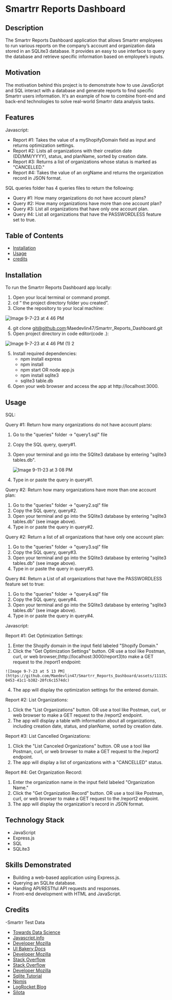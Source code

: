 # Smartrr Reports Dashboard

## Description

The Smartrr Reports Dashboard application that allows Smartrr employees to run various reports on the company’s account and organization data stored in an SQLite3 database. It provides an easy to use interface to query the database and retrieve specific information based on employee’s inputs.

## Motivation

The motivation behind this project is to demonstrate how to use JavaScript and SQL interact with a database and generate reports to find specific Smartrr users information. It's an example of how to combine front-end and back-end technologies to solve real-world Smartrr data analysis tasks.

## Features

Javascript:

- Report #1: Takes the value of a myShopifyDomain field as input and returns optimization settings.
- Report #2: Lists all organizations with their creation date (DD/MM/YYYY), status, and planName, sorted by creation date.
- Report #3: Returns a list of organizations whose status is marked as "CANCELLED."
- Report #4: Takes the value of an orgName and returns the organization record in JSON format.

SQL queries folder has 4 queries files to return the following: 

- Query #1: How many organizations do not have account plans?
- Query #2: How many organizations have more than one account plan?
- Query #3: List all organizations that have only one account plan.
- Query #4: List all organizations that have the PASSWORDLESS feature set to true.

## Table of Contents

- [Installation](#installation)
- [Usage](#usage)
- [credits](#credits)

## Installation

To run the Smartrr Reports Dashboard app locally:
  1. Open your local terminal or command prompt.
  2. cd “ the project directory folder you created”.
  3. Clone the repository to your local machine:

![Image 9-7-23 at 4 46 PM](https://github.com/Maedevlin47/Smartrr_Reports_Dashboard/assets/111152027/8558c2e6-b1c6-44c0-9cf2-0187da95b848)

  4. git clone git@github.com:Maedevlin47/Smartrr_Reports_Dashboard.git
  3. Open project directory in code editor(code .):

![Image 9-7-23 at 4 46 PM (1) 2](https://github.com/Maedevlin47/Smartrr_Reports_Dashboard/assets/111152027/af076c2d-c998-4e53-bbef-3fc4d9338dd6)
    
  5. Install required dependencies:
      - npm install express
      - npm install
      - npm start OR node app.js
      - npm install sqlite3
      - sqlite3 table.db
  6. Open your web browser and access the app at http://localhost:3000.

## Usage

SQL:

  Query #1: Return how many organizations do not have account plans:

  1. Go to the "queries" folder -> "query1.sql" file 
  2. Copy the SQL query, query#1.
  3. Open your terminal and go into the SQlite3 database by entering "sqlite3 tables.db".

     ![Image 9-11-23 at 3 08 PM](https://github.com/Maedevlin47/Smartrr_Reports_Dashboard/assets/111152027/8c384357-19e2-426e-948e-c241700437ee)
    
  5. Type in or paste the query in query#1.

  Query #2: Return how many organizations have more than one account plan:

  1. Go to the "queries" folder -> "query2.sql" file 
  2. Copy the SQL query, query#2.
  3. Open your terminal and go into the SQlite3 database by entering "sqlite3 tables.db" (see image above).
  4. Type in or paste the query in query#2.

  Query #2: Return a list of all organizations that have only one account plan:

  1. Go to the "queries" folder -> "query3.sql" file 
  2. Copy the SQL query, query#3.
  3. Open your terminal and go into the SQlite3 database by entering "sqlite3 tables.db" (see image above).
  4. Type in or paste the query in query#3.

  Query #4: Return a List of all organizations that have the PASSWORDLESS feature set to true:

  1. Go to the "queries" folder -> "query4.sql" file 
  2. Copy the SQL query, query#4.
  3. Open your terminal and go into the SQlite3 database by entering "sqlite3 tables.db" (see image above).
  4. Type in or paste the query in query#4.


Javascript:

  Report #1: Get Optimization Settings:

  1. Enter the Shopify domain in the input field labeled "Shopify Domain."
  2. Click the "Get Optimization Settings" button. OR use a tool like Postman, curl, or web browser,(http://localhost:3000/report3)to make a GET request to the /report1 endpoint:

    ![Image 9-7-23 at 5 13 PM](https://github.com/Maedevlin47/Smartrr_Reports_Dashboard/assets/111152027/cbd653f3-0453-41c1-b382-20fc6c1574dc)
    
  4. The app will display the optimization settings for the entered domain.

  Report #2: List Organizations:

  1. Click the "List Organizations" button. OR use a tool like Postman, curl, or web browser to make a GET request to the /report2 endpoint.
  2. The app will display a table with  information about all organizations, including creation date, status, and planName, sorted by creation date. 

  Report #3: List Cancelled Organizations:

  1. Click the "List Canceled Organizations" button. OR use a tool like Postman, curl, or web browser to make a GET request to the /report2 endpoint.
  2. The app will display a list of organizations with a "CANCELLED" status.

  Report #4: Get Organization Record:

  1. Enter the organization name in the input field labeled "Organization Name."
  2. Click the "Get Organization Record" button. OR use a tool like Postman, curl, or web browser to make a GET request to the /report2 endpoint. 
  3. The app will display the organization's record in JSON format.

## Technology Stack
- JavaScript
- Express.js
- SQL
- SQLite3

## Skills Demonstrated
- Building a web-based application using Express.js.
- Querying an SQLite database.
- Handling API/RESTful API requests and responses.
- Front-end development with HTML and JavaScript.

## Credits
-Smartrr Test Data
- [Towards Data Science](https://towardsdatascience.com/5-ways-to-query-your-relational-db-using-javascript-d5499711fc7d)
- [Javascript.info](https://javascript.info/function-basics )
- [Developer Mozilla](https://developer.mozilla.org/en-US/docs/Web/JavaScript/Guide/Functions)
- [UI Bakery Docs](https://docs.uibakery.io/basics/sql-+-javascript )
- [Developer Mozilla]( https://developer.mozilla.org/en-US/docs/Learn/Server-side/Express_Nodejs/Introduction)
- [Stack Overflow](https://stackoverflow.com/questions/49840094/how-to-write-a-parameterized-sql-query-in-javascript)
- [Stack Overflow](https://stackoverflow.com/questions/7293615/run-sql-query-from-javascript)
- [Developer Mozilla](https://developer.mozilla.org/en-US/docs/Learn/JavaScript)
- [Sqlite Tutorial](https://www.sqlitetutorial.net/sqlite-nodejs/)
- [Npmjs](https://www.npmjs.com/package/sqlite3)
- [LogRocket Blog](https://blog.logrocket.com/detailed-look-basic-sqljs-features/)
- [Silota](http://www.silota.com/docs/recipes/sql-join-tutorial-javascript-examples.html)

